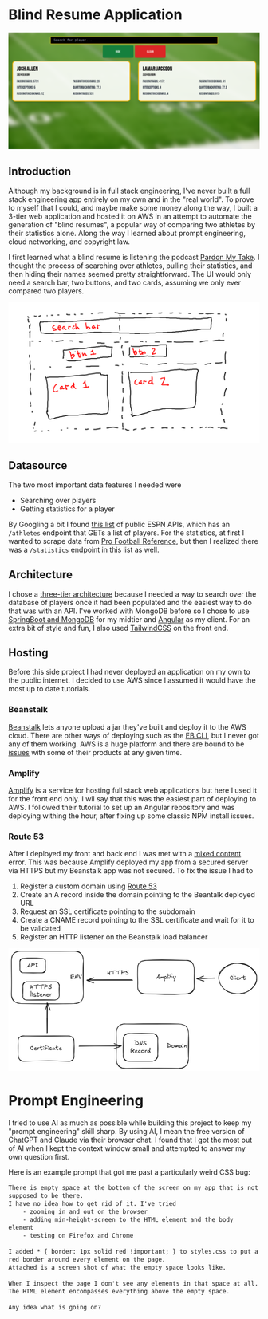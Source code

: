 # Blind Resume Application

![final_product.png](img/blind_resume/final_product.png)

## Introduction
Although my background is in full stack engineering, I've never built a full stack engineering app entirely on my own and in the "real world". To prove to myself that I could, and maybe make some money along the way, I built a 3-tier web application and hosted it on AWS in an attempt to automate the generation of "blind resumes", a popular way of comparing two athletes by their statistics alone. Along the way I learned about prompt engineering, cloud networking, and copyright law.

I first learned what a blind resume is listening the podcast [Pardon My Take](https://www.youtube.com/watch?v=3Ma8tSwdSMI&t=1880s). I thought the process of searching over athletes, pulling their statistics, and then hiding their names seemed pretty straightforward. The UI would only need a search bar, two buttons, and two cards, assuming we only ever compared two players.

![draft_sketch.png](img/blind_resume/draft_sketch.png)

## Datasource
The two most important data features I needed were
- Searching over players
- Getting statistics for a player

By Googling a bit I found [this list](https://gist.github.com/nntrn/ee26cb2a0716de0947a0a4e9a157bc1) of public ESPN APIs, which has an `/athletes` endpoint that GETs a list of players. For the statistics, at first I wanted to scrape data from [Pro Football Reference](https://www.pro-football-reference.com/), but then I realized there was a `/statistics` endpoint in this list as well.

## Architecture
I chose a [three-tier architecture](https://www.ibm.com/think/topics/three-tier-architecture) because I needed a way to search over the database of players once it had been populated and the easiest way to do that was with an API. I've worked with MongoDB before so I chose to use [SpringBoot and MongoDB](https://www.mongodb.com/resources/products/compatibilities/spring-boot) for my midtier and [Angular](https://angular.dev/) as my client. For an extra bit of style and fun, I also used [TailwindCSS](https://tailwindcss.com/) on the front end.

## Hosting
Before this side project I had never deployed an application on my own to the public internet. I decided to use AWS since I assumed it would have the most up to date tutorials.

### Beanstalk
[Beanstalk](https://aws.amazon.com/elasticbeanstalk) lets anyone upload a jar they've built and deploy it to the AWS cloud. There are other ways of deploying such as the [EB CLI](https://docs.aws.amazon.com/elasticbeanstalk/latest/dg/eb-cli3-configuration.html), but I never got any of them working. AWS is a huge platform and there are bound to be [issues](https://github.com/aws/aws-elastic-beanstalk-cli-setup/issues/141) with some of their products at any given time.

### Amplify
[Amplify](https://aws.amazon.com/amplify/) is a service for hosting full stack web applications but here I used it for the front end only. I wll say that this was the easiest part of deploying to AWS. I followed their tutorial to set up an Angular repository and was deploying withing the hour, after fixing up some classic NPM install issues.

### Route 53
After I deployed my front and back end I was met with a [mixed content](https://developer.mozilla.org/en-US/docs/Web/Security/Mixed_content) error. This was because Amplify deployed my app from a secured server via HTTPS but my Beanstalk app was not secured. To fix the issue I had to
1. Register a custom domain using [Route 53](https://aws.amazon.com/route53/)
2. Create an A record inside the domain pointing to the Beantalk deployed URL
3. Request an SSL certificate pointing to the subdomain
4. Create a CNAME record pointing to the SSL certificate and wait for it to be validated
5. Register an HTTP listener on the Beanstalk load balancer

![https_call_on_aws.png](img/blind_resume/https_call_on_aws.png)

# Prompt Engineering
I tried to use AI as much as possible while building this project to keep my "prompt engineering" skill sharp. By using AI, I mean the free version of ChatGPT and Claude via their browser chat. I found that I got the most out of AI when I kept the context window small and attempted to answer my own question first.

Here is an example prompt that got me past a particularly weird CSS bug:

```
There is empty space at the bottom of the screen on my app that is not supposed to be there.
I have no idea how to get rid of it. I've tried
	- zooming in and out on the browser
	- adding min-height-screen to the HTML element and the body element
	- testing on Firefox and Chrome

I added * { border: 1px solid red !important; } to styles.css to put a red border around every element on the page.
Attached is a screen shot of what the empty space looks like.

When I inspect the page I don't see any elements in that space at all.
The HTML element encompasses everything above the empty space.

Any idea what is going on?
```

